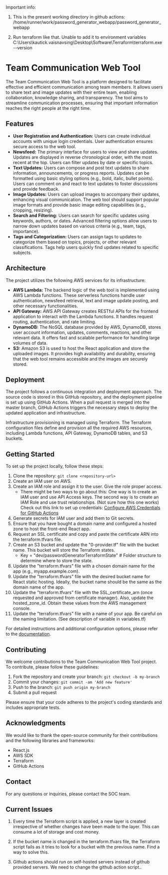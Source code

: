 Important info:

1. This is the present working directory in github actions:
    /home/runner/work/password_generator_webapp/password_generator_webapp

2. Run terraform like that. Unable to add it to environment variables
    C:\Users\kautick.vaisnavsing\Desktop\Software\Terraform\terraform.exe --version


# Team Communication Web Tool

The Team Communication Web Tool is a platform designed to facilitate effective and efficient communication among team members. It allows users to share text and image updates with their entire team, enabling collaboration, knowledge sharing, and transparency. The tool aims to streamline communication processes, ensuring that important information reaches the right people at the right time.

## Features

- **User Registration and Authentication:** Users can create individual accounts with unique login credentials. User authentication ensures secure access to the web tool.
- **Newsfeed:** The primary interface for users to view and share updates. Updates are displayed in reverse chronological order, with the most recent at the top. Users can filter updates by date or specific topics.
- **Text Updates:** Users can compose and post text updates to share information, announcements, or progress reports. Updates can be formatted using basic styling options (e.g., bold, italic, bullet points). Users can comment on and react to text updates to foster discussions and provide feedback.
- **Image Updates:** Users can upload images to accompany their updates, enhancing visual communication. The web tool should support popular image formats and provide basic image editing capabilities (e.g., cropping, resizing).
- **Search and Filtering:** Users can search for specific updates using keywords, authors, or dates. Advanced filtering options allow users to narrow down updates based on various criteria (e.g., team, tags, importance).
- **Tags and Categorization:** Users can assign tags to updates to categorize them based on topics, projects, or other relevant classifications. Tags help users quickly find updates related to specific subjects.

## Architecture

The project utilizes the following AWS services for its infrastructure:

- **AWS Lambda:** The backend logic of the web tool is implemented using AWS Lambda functions. These serverless functions handle user authentication, newsfeed retrieval, text and image update posting, and other necessary functionalities.
- **API Gateway:** AWS API Gateway creates RESTful APIs for the frontend application to interact with the Lambda functions. It handles request routing, authentication, and rate limiting.
- **DynamoDB:** The NoSQL database provided by AWS, DynamoDB, stores user account information, updates, comments, reactions, and other relevant data. It offers fast and scalable performance for handling large volumes of data.
- **S3:** Amazon S3 is used to host the React application and store the uploaded images. It provides high availability and durability, ensuring that the web tool remains accessible and the images are securely stored.

## Deployment

The project follows a continuous integration and deployment approach. The source code is stored in this GitHub repository, and the deployment pipeline is set up using GitHub Actions. When a pull request is merged into the master branch, GitHub Actions triggers the necessary steps to deploy the updated application and infrastructure.

Infrastructure provisioning is managed using Terraform. The Terraform configuration files define and provision all the required AWS resources, including Lambda functions, API Gateway, DynamoDB tables, and S3 buckets.


## Getting Started

To set up the project locally, follow these steps:

1. Clone the repository: `git clone <repository-url>`
2. Create an IAM user on AWS.
3. Create an IAM role and assign it to the user. Give the role proper access.
   - There might be two ways to go about this: One way is to create an IAM user and use API Access keys.
     The second way is to create an IAM Role and use trust relationships. (Not sure how this one works)
     Check out this link to set up credentials: [Configure AWS Credentials for GitHub Actions](https://github.com/marketplace/actions/configure-aws-credentials-for-github-actions)
4. Generate secrets for IAM user and add them to Git secrets.
5. Ensure that you have bought a domain name and configured a hosted zone to host the front-end React app.
6. Request an SSL certificate and copy and paste the certificate ARN into the terraform.tfvars file.
7. Create an S3 bucket and update the "0-provider.tf" file with the bucket name. This bucket will store the Terraform states.
   - Key = "dev/passwordGeneratorTerraformState" # Folder structure to determine where to store the state.
8. Update the "terraform.tfvars" file with a chosen domain name for the app (e.g., myapp.example.com).
9. Update the "terraform.tfvars" file with the desired bucket name for React static hosting. Ideally, the bucket name should be the same as the domain name of the app.
10. Update the "terraform.tfvars" file with the SSL_certificate_arn (once requested and approved from certificate manager). Also, update the hosted_zone_id. Obtain these values from the AWS management console.
11. Update the "terraform.tfvars" file with a name of your app. Be careful on the naming limitation. (See description of variable in variables.tf)


For detailed instructions and additional configuration options, please refer to the [documentation](docs/).

## Contributing

We welcome contributions to the Team Communication Web Tool project. To contribute, please follow these guidelines:

1. Fork the repository and create your branch: `git checkout -b my-branch`
2. Commit your changes: `git commit -am 'Add new feature'`
3. Push to the branch: `git push origin my-branch`
4. Submit a pull request

Please ensure that your code adheres to the project's coding standards and includes appropriate tests.

## Acknowledgments

We would like to thank the open-source community for their contributions and the following libraries and frameworks:

- React.js
- AWS SDK
- Terraform
- GitHub Actions

## Contact

For any questions or inquiries, please contact the SOC team.

## Current Issues

1. Every time the Terraform script is applied, a new layer is created irrespective of whether changes have been made to the layer. This can consume a lot of storage and cost money.

2. If the bucket name is changed in the terraform.tfvars file, the Terraform script fails as it tries to look for a bucket with the previous name. Find a way to solve this.

3. Github actions should run on self-hosted servers instead of github provided servers. We need to change the github action script..
